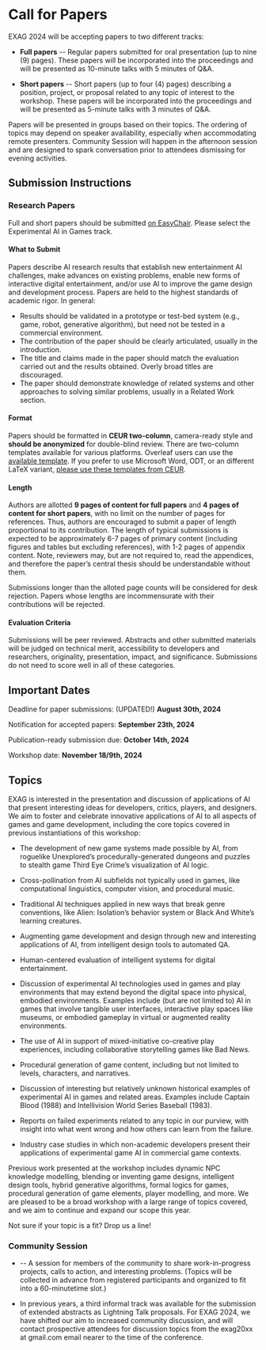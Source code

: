 # Call for Papers

EXAG 2024 will be accepting papers to two different tracks:

* **Full papers** -- Regular papers submitted for oral presentation (up to nine (9) pages). These papers will be incorporated into the proceedings and will be presented as 10-minute talks with 5 minutes of Q&A.

* **Short papers** -- Short papers (up to four (4) pages) describing a position, project, or proposal related to any topic of interest to the workshop. These papers will be incorporated into the proceedings and will be presented as 5-minute talks with 3 minutes of Q&A.

Papers will be presented in groups based on their topics. The ordering of topics may depend on speaker availability,
especially when accommodating remote presenters. Community Session will happen in the afternoon session and are designed to spark conversation prior to attendees dismissing for evening activities.

## Submission Instructions

### Research Papers

Full and short papers should be submitted [on EasyChair](https://easychair.org/my/conference?conf=aiide24). Please select the Experimental AI in Games track.

#### What to Submit

Papers describe AI research results that establish new entertainment AI challenges, make advances on existing problems, enable new forms of interactive digital entertainment, and/or use AI to improve the game design and development process.  Papers are held to the highest standards of academic rigor. In general:

* Results should be validated in a prototype or test-bed system (e.g., game, robot, generative algorithm), but need not be tested in a commercial environment.
* The contribution of the paper should be clearly articulated, usually in the introduction.
* The title and claims made in the paper should match the evaluation carried out and the results obtained. Overly broad titles are discouraged.
* The paper should demonstrate knowledge of related systems and other approaches to solving similar problems, usually in a Related Work section.

#### Format

Papers should be formatted in **CEUR two-column**, camera-ready style and **should be anonymized** for double-blind review. There are two-column templates available for various platforms. Overleaf users can use the [available template](https://www.overleaf.com/latex/templates/template-for-submissions-to-ceur-workshop-proceedings-ceur-ws-dot-org/wqyfdgftmcfw). If you prefer to use Microsoft Word, ODT, or an different LaTeX variant, [please use these templates from CEUR](http://ceur-ws.org/Vol-XXX/CEURART.zip).

#### Length

Authors are allotted **9 pages of content for full papers** and **4 pages of content for short papers**, with no limit on the number of pages for references. Thus, authors are encouraged to submit a paper of length proportional to its contribution. The length of typical submissions is expected to be approximately 6-7 pages of primary content (including figures and tables but excluding references), with 1-2 pages of appendix content. Note, reviewers may, but are not required to, read the appendices, and therefore the paper’s central thesis should be understandable without them.

Submissions longer than the alloted page counts will be considered for desk rejection. Papers whose lengths are incommensurate with their contributions will be rejected.

#### Evaluation Criteria

Submissions will be peer reviewed. Abstracts and other submitted materials will be judged on technical merit, accessibility to developers and researchers, originality, presentation, impact, and significance. Submissions do not need to score well in all of these categories.


## Important Dates

Deadline for paper submissions: (UPDATED!) **August 30th, 2024**

Notification for accepted papers: **September 23th, 2024**

Publication-ready submission due: **October 14th, 2024**

Workshop date: **November 18/9th, 2024**

## Topics

EXAG is interested in the presentation and discussion of applications of AI that present interesting ideas for developers, critics, players, and designers. We aim to foster and celebrate innovative applications of AI to all aspects of games and game development, including the core topics covered in previous instantiations of this workshop:


* The development of new game systems made possible by AI, from roguelike Unexplored’s procedurally-generated dungeons and puzzles to stealth game Third Eye Crime’s visualization of AI logic.

* Cross-pollination from AI subfields not typically used in games, like computational linguistics, computer vision, and procedural music.
  
* Traditional AI techniques applied in new ways that break genre conventions, like Alien: Isolation’s behavior system or Black And White’s learning creatures.
  
* Augmenting game development and design through new and interesting applications of AI, from intelligent design tools to automated QA.
  
* Human-centered evaluation of intelligent systems for digital entertainment.
  
* Discussion of experimental AI technologies used in games and play environments that may extend beyond the digital space into physical, embodied environments. Examples include (but are not limited to) AI in games that involve tangible user interfaces, interactive play spaces like museums, or embodied gameplay in virtual or augmented reality environments.

* The use of AI in support of mixed-initiative co-creative play experiences, including collaborative storytelling games like Bad News.

* Procedural generation of game content, including but not limited to levels, characters, and narratives.
  
* Discussion of interesting but relatively unknown historical examples of experimental AI in games and related areas. Examples include Captain Blood (1988) and Intellivision World Series Baseball (1983).

* Reports on failed experiments related to any topic in our purview, with insight into what went wrong and how others can learn from the failure.

* Industry case studies in which non-academic developers present their applications of experimental game AI in commercial game contexts.

Previous work presented at the workshop includes dynamic NPC knowledge modelling, blending or inventing game designs, intelligent design tools, hybrid generative algorithms, formal logics for games, procedural generation of game elements, player modelling, and more. We are pleased to be a broad workshop with a large range of topics covered, and we aim to continue and expand our scope this year.

Not sure if your topic is a fit? Drop us a line!

### Community Session

* -- A session for members of the community to share work-in-progress projects, calls to action, and interesting problems. (Topics will be collected in advance from registered participants and organized to fit into a 60-minutetime slot.)

* In previous years, a third informal track was available for the submission of extended abstracts as Lightning Talk proposals. For EXAG 2024, we have shifted our aim to increased community discussion, and will contact prospective attendees for discussion topics from the exag20xx at gmail.com email nearer to the time of the conference.

